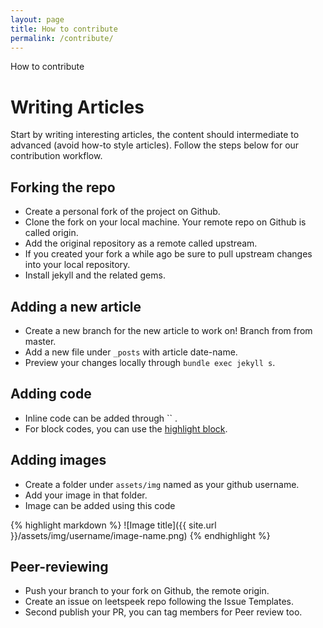 ```yaml
---
layout: page
title: How to contribute
permalink: /contribute/
---
```


How to contribute

# Writing Articles

Start by writing interesting articles, the content should intermediate to advanced (avoid how-to style articles).
Follow the steps below for our contribution workflow.

## Forking the repo

- Create a personal fork of the project on Github.
- Clone the fork on your local machine. Your remote repo on Github is called origin.
- Add the original repository as a remote called upstream.
- If you created your fork a while ago be sure to pull upstream changes into your local repository.
- Install jekyll and the related gems.

## Adding a new article

- Create a new branch for the new article to work on! Branch from from master.
- Add a new file under `_posts` with article date-name.
- Preview your changes locally through `bundle exec jekyll s`.

## Adding code

- Inline code can be added through `` .
- For block codes, you can use the [highlight block][rouge].

## Adding images

- Create a folder under `assets/img` named as your github username.
- Add your image in that folder.
- Image can be added using this code 

{% highlight markdown %}
![Image title]({{ site.url }}/assets/img/username/image-name.png)
{% endhighlight %}


## Peer-reviewing
- Push your branch to your fork on Github, the remote origin.
- Create an issue on leetspeek repo following the Issue Templates.
- Second publish your PR, you can tag members for Peer review too.


[rouge]: https://jekyllrb.com/docs/liquid/tags/#code-snippet-highlighting